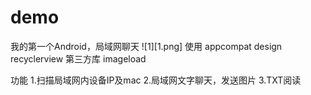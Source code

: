 # demo
我的第一个Android，局域网聊天
![1][1.png]
使用 appcompat design recyclerview
第三方库 imageload

功能
1.扫描局域网内设备IP及mac
2.局域网文字聊天，发送图片
3.TXT阅读
